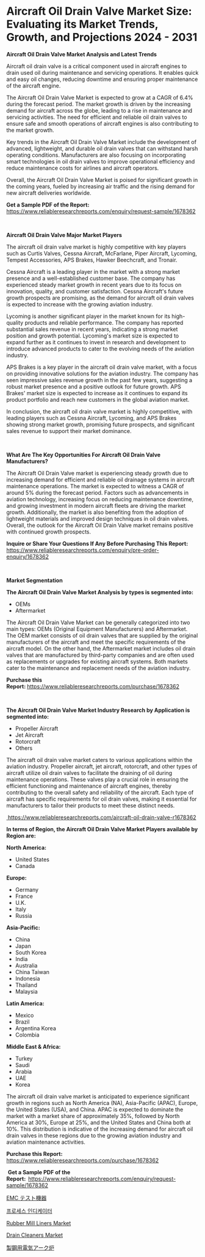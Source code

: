 <p><h1>Aircraft Oil Drain Valve Market Size: Evaluating its Market Trends, Growth, and Projections 2024 - 2031</h1></p><p><strong>Aircraft Oil Drain Valve Market Analysis and Latest Trends</strong></p>
<p><p>Aircraft oil drain valve is a critical component used in aircraft engines to drain used oil during maintenance and servicing operations. It enables quick and easy oil changes, reducing downtime and ensuring proper maintenance of the aircraft engine.</p><p>The Aircraft Oil Drain Valve Market is expected to grow at a CAGR of 6.4% during the forecast period. The market growth is driven by the increasing demand for aircraft across the globe, leading to a rise in maintenance and servicing activities. The need for efficient and reliable oil drain valves to ensure safe and smooth operations of aircraft engines is also contributing to the market growth.</p><p>Key trends in the Aircraft Oil Drain Valve Market include the development of advanced, lightweight, and durable oil drain valves that can withstand harsh operating conditions. Manufacturers are also focusing on incorporating smart technologies in oil drain valves to improve operational efficiency and reduce maintenance costs for airlines and aircraft operators.</p><p>Overall, the Aircraft Oil Drain Valve Market is poised for significant growth in the coming years, fueled by increasing air traffic and the rising demand for new aircraft deliveries worldwide.</p></p>
<p><strong>Get a Sample PDF of the Report:&nbsp;</strong> <a href="https://www.reliableresearchreports.com/enquiry/request-sample/1678362">https://www.reliableresearchreports.com/enquiry/request-sample/1678362</a></p>
<p>&nbsp;</p>
<p><strong>Aircraft Oil Drain Valve Major Market Players</strong></p>
<p><p>The aircraft oil drain valve market is highly competitive with key players such as Curtis Valves, Cessna Aircraft, McFarlane, Piper Aircraft, Lycoming, Tempest Accessories, APS Brakes, Hawker Beechcraft, and Tronair. </p><p>Cessna Aircraft is a leading player in the market with a strong market presence and a well-established customer base. The company has experienced steady market growth in recent years due to its focus on innovation, quality, and customer satisfaction. Cessna Aircraft's future growth prospects are promising, as the demand for aircraft oil drain valves is expected to increase with the growing aviation industry.</p><p>Lycoming is another significant player in the market known for its high-quality products and reliable performance. The company has reported substantial sales revenue in recent years, indicating a strong market position and growth potential. Lycoming's market size is expected to expand further as it continues to invest in research and development to introduce advanced products to cater to the evolving needs of the aviation industry.</p><p>APS Brakes is a key player in the aircraft oil drain valve market, with a focus on providing innovative solutions for the aviation industry. The company has seen impressive sales revenue growth in the past few years, suggesting a robust market presence and a positive outlook for future growth. APS Brakes' market size is expected to increase as it continues to expand its product portfolio and reach new customers in the global aviation market. </p><p>In conclusion, the aircraft oil drain valve market is highly competitive, with leading players such as Cessna Aircraft, Lycoming, and APS Brakes showing strong market growth, promising future prospects, and significant sales revenue to support their market dominance.</p></p>
<p>&nbsp;</p>
<p><strong>What Are The Key Opportunities For Aircraft Oil Drain Valve Manufacturers?</strong></p>
<p><p>The Aircraft Oil Drain Valve market is experiencing steady growth due to increasing demand for efficient and reliable oil drainage systems in aircraft maintenance operations. The market is expected to witness a CAGR of around 5% during the forecast period. Factors such as advancements in aviation technology, increasing focus on reducing maintenance downtime, and growing investment in modern aircraft fleets are driving the market growth. Additionally, the market is also benefiting from the adoption of lightweight materials and improved design techniques in oil drain valves. Overall, the outlook for the Aircraft Oil Drain Valve market remains positive with continued growth prospects.</p></p>
<p><strong>Inquire or Share Your Questions If Any Before Purchasing This Report:</strong> <a href="https://www.reliableresearchreports.com/enquiry/pre-order-enquiry/1678362">https://www.reliableresearchreports.com/enquiry/pre-order-enquiry/1678362</a></p>
<p>&nbsp;</p>
<p><strong>Market Segmentation</strong></p>
<p><strong>The Aircraft Oil Drain Valve Market Analysis by types is segmented into:</strong></p>
<p><ul><li>OEMs</li><li>Aftermarket</li></ul></p>
<p><p>The Aircraft Oil Drain Valve Market can be generally categorized into two main types: OEMs (Original Equipment Manufacturers) and Aftermarket. The OEM market consists of oil drain valves that are supplied by the original manufacturers of the aircraft and meet the specific requirements of the aircraft model. On the other hand, the Aftermarket market includes oil drain valves that are manufactured by third-party companies and are often used as replacements or upgrades for existing aircraft systems. Both markets cater to the maintenance and replacement needs of the aviation industry.</p></p>
<p><strong>Purchase this Report:&nbsp;</strong><a href="https://www.reliableresearchreports.com/purchase/1678362">https://www.reliableresearchreports.com/purchase/1678362</a></p>
<p>&nbsp;</p>
<p><strong>The Aircraft Oil Drain Valve Market Industry Research by Application is segmented into:</strong></p>
<p><ul><li>Propeller Aircraft</li><li>Jet Aircraft</li><li>Rotorcraft</li><li>Others</li></ul></p>
<p><p>The aircraft oil drain valve market caters to various applications within the aviation industry. Propeller aircraft, jet aircraft, rotorcraft, and other types of aircraft utilize oil drain valves to facilitate the draining of oil during maintenance operations. These valves play a crucial role in ensuring the efficient functioning and maintenance of aircraft engines, thereby contributing to the overall safety and reliability of the aircraft. Each type of aircraft has specific requirements for oil drain valves, making it essential for manufacturers to tailor their products to meet these distinct needs.</p></p>
<p><a href="https://www.reliableresearchreports.com/aircraft-oil-drain-valve-r1678362">&nbsp;https://www.reliableresearchreports.com/aircraft-oil-drain-valve-r1678362</a></p>
<p><strong>In terms of Region, the Aircraft Oil Drain Valve Market Players available by Region are:</strong></p>
<p>
    <p> <strong> North America: </strong>
        <ul>
            <li>United States</li>
            <li>Canada</li>
        </ul>
        </p> 
    <p> <strong> Europe: </strong>
        <ul>
            <li>Germany</li>
            <li>France</li>
            <li>U.K.</li>
            <li>Italy</li>
            <li>Russia</li>
        </ul>
        </p> 
    <p> <strong> Asia-Pacific: </strong>
        <ul>
            <li>China</li>
            <li>Japan</li>
            <li>South Korea</li>
            <li>India</li>
            <li>Australia</li>
            <li>China Taiwan</li>
            <li>Indonesia</li>
            <li>Thailand</li>
            <li>Malaysia</li>
        </ul>
        </p> 
    <p> <strong> Latin America: </strong>
        <ul>
            <li>Mexico</li>
            <li>Brazil</li>
            <li>Argentina Korea</li>
            <li>Colombia</li>
        </ul>
        </p> 
    <p> <strong> Middle East & Africa: </strong>
        <ul>
            <li>Turkey</li>
            <li>Saudi</li>
            <li>Arabia</li>
            <li>UAE</li>
            <li>Korea</li>
        </ul>
    </p>
    </p>
<p><p>The aircraft oil drain valve market is anticipated to experience significant growth in regions such as North America (NA), Asia-Pacific (APAC), Europe, the United States (USA), and China. APAC is expected to dominate the market with a market share of approximately 35%, followed by North America at 30%, Europe at 25%, and the United States and China both at 10%. This distribution is indicative of the increasing demand for aircraft oil drain valves in these regions due to the growing aviation industry and aviation maintenance activities.</p></p>
<p><strong>Purchase this Report: </strong><a href="https://www.reliableresearchreports.com/purchase/1678362">https://www.reliableresearchreports.com/purchase/1678362</a></p>
<p>&nbsp;<strong>Get a Sample PDF of the Report:&nbsp;&nbsp;</strong><a href="https://www.reliableresearchreports.com/enquiry/request-sample/1678362">https://www.reliableresearchreports.com/enquiry/request-sample/1678362</a></p>
<p><strong></strong></p>
<p><p><a href="https://medium.com/@jerrycurtis23/emc%E3%83%86%E3%82%B9%E3%83%88%E6%A9%9F%E5%99%A8%E5%B8%82%E5%A0%B4-2031%E5%B9%B4%E3%81%BE%E3%81%A7%E3%81%AE%E3%83%88%E3%83%AC%E3%83%B3%E3%83%89-%E4%BA%88%E6%B8%AC-%E7%AB%B6%E4%BA%89%E5%88%86%E6%9E%90-a98dd30120fc">EMC テスト機器</a></p><p><a href="https://medium.com/@christianlarkinus/2024-2031%EB%85%84-%EA%B8%B0%EA%B0%84%EC%97%90-%EB%8C%80%ED%95%9C-%EA%B3%B5%EC%A0%95-%EC%A7%80%ED%91%9C-%EC%8B%9C%EC%9E%A5-%EB%8F%99%ED%96%A5-%EB%B0%8F-%EC%8B%9C%EC%9E%A5-%EB%B6%84%EC%84%9D%EC%9D%84-%EC%98%88%EC%B8%A1%ED%95%A9%EB%8B%88%EB%8B%A4-97269201eb3d">프로세스 인디케이터</a></p><p><a href="https://github.com/nancykennedykellievqfqt2/Market-Research-Report-List-2/blob/main/rubber-mill-liners-market.md">Rubber Mill Liners Market</a></p><p><a href="https://www.linkedin.com/pulse/drain-cleaners-market-research-report-provides-critical-insights-w62nf?trackingId=lgsmwqWnDRvafBIjXxStcQ%3D%3D">Drain Cleaners Market</a></p><p><a href="https://medium.com/@josuehezog2023/2024%E5%B9%B4%E3%81%8B%E3%82%892031%E5%B9%B4%E3%81%BE%E3%81%A7%E3%81%AE%E4%BA%88%E6%B8%AC%E3%81%95%E3%82%8C%E3%82%8B%E8%A3%BD%E9%8B%BC%E9%9B%BB%E6%B0%97%E3%82%A2%E3%83%BC%E3%82%AF%E7%82%89%E5%B8%82%E5%A0%B4%E3%81%AE%E3%83%88%E3%83%AC%E3%83%B3%E3%83%89%E3%81%A8%E5%B8%82%E5%A0%B4%E5%88%86%E6%9E%90-b3342310ef58">製鋼用電気アーク炉</a></p></p>